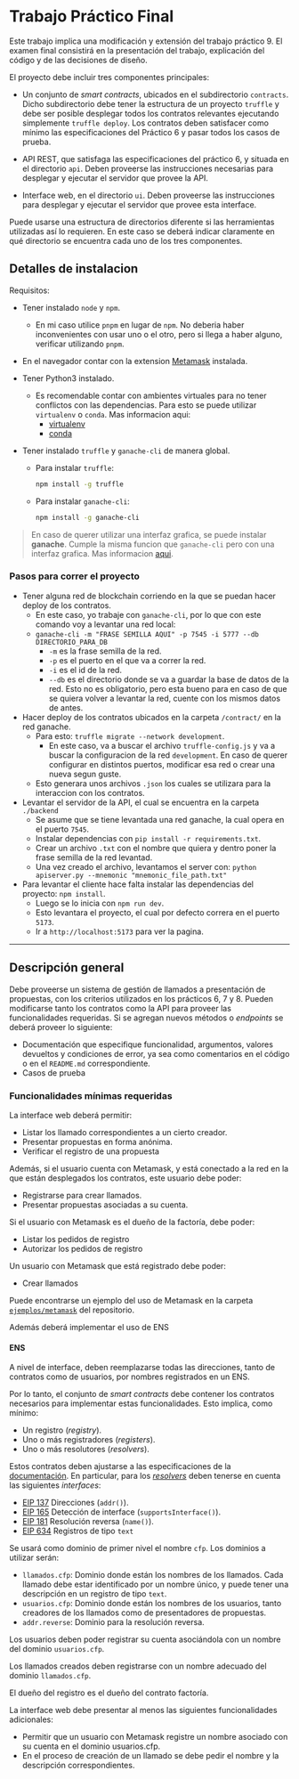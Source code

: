 # Trabajo Práctico Final

Este trabajo implica una modificación y extensión del trabajo práctico 9. El examen final consistirá en la presentación del trabajo, explicación del código y de las decisiones de diseño.

El proyecto debe incluir tres componentes principales:

- Un conjunto de _smart contracts_, ubicados en el subdirectorio `contracts`. Dicho subdirectorio debe tener la estructura de un proyecto `truffle` y debe ser posible desplegar todos los contratos relevantes ejecutando simplemente `truffle deploy`. Los contratos deben satisfacer como mínimo las especificaciones del Práctico 6 y pasar todos los casos de prueba.

- API REST, que satisfaga las especificaciones del práctico 6, y situada en el directorio `api`.
  Deben proveerse las instrucciones necesarias para desplegar y ejecutar el servidor que provee la API.

- Interface web, en el directorio `ui`. Deben proveerse las instrucciones para desplegar y ejecutar el servidor que provee esta interface.

Puede usarse una estructura de directorios diferente si las herramientas utilizadas así lo requieren. En este caso se deberá indicar claramente en qué directorio se encuentra cada uno de los tres componentes.

## Detalles de instalacion

Requisitos:

- Tener instalado `node` y `npm`.
  - En mi caso utilice `pnpm` en lugar de `npm`. No deberia haber inconvenientes con usar uno o el otro, pero si llega a haber alguno, verificar utilizando `pnpm`.
- En el navegador contar con la extension [Metamask](https://metamask.io/) instalada.
- Tener Python3 instalado.

  - Es recomendable contar con ambientes virtuales para no tener conflictos con las dependencias. Para esto se puede utilizar `virtualenv` o `conda`. Mas informacion aqui:
    - [virtualenv](https://virtualenv.pypa.io/en/latest/)
    - [conda](https://docs.conda.io/projects/conda/en/latest/user-guide/install/index.html)

- Tener instalado `truffle` y `ganache-cli` de manera global.

  - Para instalar `truffle`:
    ```bash
    npm install -g truffle
    ```
  - Para instalar `ganache-cli`:
    ```bash
    npm install -g ganache-cli
    ```

> En caso de querer utilizar una interfaz grafica, se puede instalar **ganache**. Cumple la misma funcion que `ganache-cli` pero con una interfaz grafica. Mas informacion [aqui](https://www.trufflesuite.com/ganache).

### Pasos para correr el proyecto

- Tener alguna red de blockchain corriendo en la que se puedan hacer deploy de los contratos.
  - En este caso, yo trabaje con `ganache-cli`, por lo que con este comando voy a levantar una red local:
  - `ganache-cli -m "FRASE SEMILLA AQUI" -p 7545 -i 5777 --db DIRECTORIO_PARA_DB`
    - `-m` es la frase semilla de la red.
    - `-p` es el puerto en el que va a correr la red.
    - `-i` es el id de la red.
    - `--db` es el directorio donde se va a guardar la base de datos de la red. Esto no es obligatorio, pero esta bueno para en caso de que se quiera volver a levantar la red, cuente con los mismos datos de antes.
- Hacer deploy de los contratos ubicados en la carpeta `/contract/` en la red ganache.
  - Para esto: `truffle migrate --network development`.
    - En este caso, va a buscar el archivo `truffle-config.js` y va a buscar la configuracion de la red `development`. En caso de querer configurar en distintos puertos, modificar esa red o crear una nueva segun guste.
  - Esto generara unos archivos `.json` los cuales se utilizara para la interaccion con los contratos.
- Levantar el servidor de la API, el cual se encuentra en la carpeta `./backend`
  - Se asume que se tiene levantada una red ganache, la cual opera en el puerto `7545`.
  - Instalar dependencias con `pip install -r requirements.txt`.
  - Crear un archivo `.txt` con el nombre que quiera y dentro poner la frase semilla de la red levantad.
  - Una vez creado el archivo, levantamos el server con: `python apiserver.py --mnemonic "mnemonic_file_path.txt"`
- Para levantar el cliente hace falta instalar las dependencias del proyecto: `npm install`.
  - Luego se lo inicia con `npm run dev`.
  - Esto levantara el proyecto, el cual por defecto correra en el puerto `5173`.
  - Ir a `http://localhost:5173` para ver la pagina.

---

## Descripción general

Debe proveerse un sistema de gestión de llamados a presentación de propuestas, con los criterios utilizados en los prácticos 6, 7 y 8.
Pueden modificarse tanto los contratos como la API para proveer las funcionalidades requeridas. Si se agregan nuevos métodos o _endpoints_ se deberá proveer lo siguiente:

- Documentación que especifique funcionalidad, argumentos, valores devueltos y condiciones de error, ya sea como comentarios en el código o en el `README.md` correspondiente.
- Casos de prueba

### Funcionalidades mínimas requeridas

La interface web deberá permitir:

- Listar los llamado correspondientes a un cierto creador.
- Presentar propuestas en forma anónima.
- Verificar el registro de una propuesta

Además, si el usuario cuenta con Metamask, y está conectado a la red en la que están desplegados los contratos, este usuario debe poder:

- Registrarse para crear llamados.
- Presentar propuestas asociadas a su cuenta.

Si el usuario con Metamask es el dueño de la factoría, debe poder:

- Listar los pedidos de registro
- Autorizar los pedidos de registro

Un usuario con Metamask que está registrado debe poder:

- Crear llamados

Puede encontrarse un ejemplo del uso de Metamask en la carpeta [`ejemplos/metamask`](../../ejemplos/metamask/) del repositorio.

Además deberá implementar el uso de ENS

#### ENS

A nivel de interface, deben reemplazarse todas las direcciones, tanto de contratos como de usuarios, por nombres registrados en un ENS.

Por lo tanto, el conjunto de _smart contracts_ debe contener los contratos necesarios para implementar estas funcionalidades. Esto implica, como mínimo:

- Un registro (_registry_).
- Uno o más registradores (_registers_).
- Uno o más resolutores (_resolvers_).

Estos contratos deben ajustarse a las especificaciones de la [documentación](https://docs.ens.domains/). En particular, para los [_resolvers_](https://docs.ens.domains/contract-api-reference/publicresolver) deben tenerse en cuenta las siguientes _interfaces_:

- [EIP 137](https://eips.ethereum.org/EIPS/eip-137) Direcciones (`addr()`).
- [EIP 165](https://eips.ethereum.org/EIPS/eip-165) Detección de interface (`supportsInterface()`).
- [EIP 181](https://eips.ethereum.org/EIPS/eip-181) Resolución reversa (`name()`).
- [EIP 634](https://eips.ethereum.org/EIPS/eip-634) Registros de tipo `text`

Se usará como dominio de primer nivel el nombre `cfp`. Los dominios a utilizar serán:

- `llamados.cfp`: Dominio donde están los nombres de los llamados. Cada llamado debe estar identificado por un nombre único, y puede tener una descripción en un registro de tipo `text`.
- `usuarios.cfp`: Dominio donde están los nombres de los usuarios, tanto creadores de los llamados como de presentadores de propuestas.
- `addr.reverse`: Dominio para la resolución reversa.

Los usuarios deben poder registrar su cuenta asociándola con un nombre del dominio `usuarios.cfp`.

Los llamados creados deben registrarse con un nombre adecuado del dominio `llamados.cfp`.

El dueño del registro es el dueño del contrato factoría.

La interface web debe presentar al menos las siguientes funcionalidades adicionales:

- Permitir que un usuario con Metamask registre un nombre asociado con su cuenta en el dominio usuarios.cfp.
- En el proceso de creación de un llamado se debe pedir el nombre y la descripción correspondientes.
